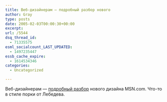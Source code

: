 ```yaml
---
title: Веб-дизайнерам — подробный разбор нового
author: Gray
type: posts
date: 2005-02-03T00:00:30+00:00
excerpt:
url: /5544
dsq_thread_id:
  - 71335575
esml_socialcount_LAST_UPDATED:
  - 1497235447
essb_cache_expire:
  - 1614534346
categories:
  - Uncategorized

---
```








Веб-дизайнерам &#8212; <a href="http://www.stopdesign.com/log/2005/01/31/msn-goes-css.html" target="_blank">подробный разбор</a> нового дизайна MSN.com. Что-то в стиле порки от Лебедева.